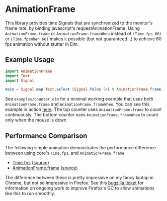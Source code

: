 # AnimationFrame

This library provides time Signals that are synchronized to the monitor's frame rate, by binding javascript's requestAnimationFrame. Using `AnimationFrame.frame` or `AnimationFrame.frameWhen` instead of `(Time.fps 60)` or `(Time.fpsWhen 60)` makes it possible (but not guaranteed...) to achieve 60 fps animation without stutter in Elm.

## Example Usage

```elm
import AnimationFrame
import Text
import Signal

main = Signal.map Text.asText (Signal.foldp (+) 0 AnimationFrame.frame)
```

See `examples/counter.elm` for a minimal working example that uses both `AnimationFrame.frame` and `AnimationFrame.frameWhen`. You can see this example in action [here](http://squishythinking.com/elm-animation-frame/examples/counter.html). The top counter uses `AnimationFrame.frame` to count continuously. The bottom counter uses `AnimationFrame.frameWhen` to count only when the mouse is down.

## Performance Comparison

The following simple animation demonstrates the performance difference between using core's `Time.fps`, and `AnimationFrame.frame`

* [Time.fps](http://squishythinking.com/elm-animation-frame/examples/bubbles-fps.html) ([source](https://github.com/jwmerrill/elm-animation-frame/blob/gh-pages/src/bubbles-fps.elm))
* [AnimationFrame.frame](http://squishythinking.com/elm-animation-frame/examples/bubbles-frame.html) ([source](https://github.com/jwmerrill/elm-animation-frame/blob/gh-pages/src/bubbles-frame.elm))

The difference between these is pretty impressive on my fancy laptop in Chrome, but not so impressive in Firefox. See this [bugzilla ticket](https://bugzilla.mozilla.org/show_bug.cgi?id=1111361) for information on ongoing work to improve Firefox's GC to allow animations like this to run smoothly.
